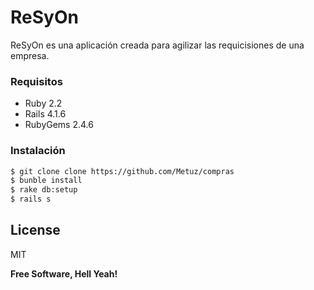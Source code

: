 # ReSyOn

ReSyOn es una aplicación creada para agilizar las requicisiones de una empresa.

### Requisitos

* Ruby 2.2
* Rails 4.1.6
* RubyGems 2.4.6

### Instalación

```sh
$ git clone clone https://github.com/Metuz/compras
$ bunble install
$ rake db:setup
$ rails s
```

License
----

MIT


**Free Software, Hell Yeah!**
